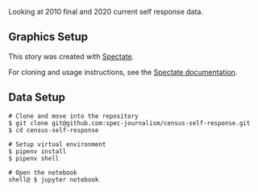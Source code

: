 Looking at 2010 final and 2020 current self response data.

## Graphics Setup

This story was created with [Spectate](https://github.com/spec-journalism/spectate).

For cloning and usage instructions, see the [Spectate documentation](https://github.com/spec-journalism/spectate/#cloning-a-spectate-project).

## Data Setup

```
# Clone and move into the repository
$ git clone git@github.com:spec-journalism/census-self-response.git
$ cd census-self-response

# Setup virtual environment
$ pipenv install
$ pipenv shell

# Open the notebook
shell@ $ jupyter notebook
```
